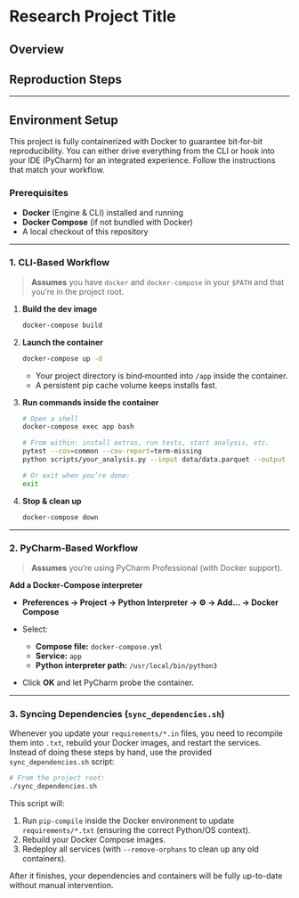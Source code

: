 # Research Project Title

## Overview

<!-- TODO: Write a concise description of the project, its goals, and its main components. -->

## Reproduction Steps

<!-- TODO: Describe end‑to‑end steps to reproduce our results:
1. Data acquisition
2. Preprocessing
3. Analysis
4. Evaluation
-->

---

## Environment Setup

This project is fully containerized with Docker to guarantee bit‑for‑bit reproducibility. You can either drive everything from the CLI or hook into your IDE (PyCharm) for an integrated experience. Follow the instructions that match your workflow.

### Prerequisites

* **Docker** (Engine & CLI) installed and running
* **Docker Compose** (if not bundled with Docker)
* A local checkout of this repository

---

### 1. CLI‑Based Workflow

> **Assumes** you have `docker` and `docker-compose` in your `$PATH` and that you’re in the project root.

1. **Build the dev image**

   ```bash
   docker-compose build
   ```

2. **Launch the container**

   ```bash
   docker-compose up -d
   ```

   * Your project directory is bind‑mounted into `/app` inside the container.
   * A persistent pip cache volume keeps installs fast.

3. **Run commands inside the container**

   ```bash
   # Open a shell
   docker-compose exec app bash

   # From within: install extras, run tests, start analysis, etc.
   pytest --cov=common --cov-report=term-missing
   python scripts/your_analysis.py --input data/data.parquet --output results/

   # Or exit when you’re done:
   exit
   ```

4. **Stop & clean up**

   ```bash
   docker-compose down
   ```

---

### 2. PyCharm‑Based Workflow

> **Assumes** you’re using PyCharm Professional (with Docker support).

**Add a Docker‑Compose interpreter**

   * **Preferences → Project → Python Interpreter → ⚙️ → Add… → Docker Compose**
   * Select:

     * **Compose file:** `docker-compose.yml`
     * **Service:** `app`
     * **Python interpreter path:** `/usr/local/bin/python3`
   * Click **OK** and let PyCharm probe the container.

---

### 3. Syncing Dependencies (`sync_dependencies.sh`)

Whenever you update your `requirements/*.in` files, you need to recompile them into `.txt`, rebuild your Docker images, and restart the services. Instead of doing these steps by hand, use the provided `sync_dependencies.sh` script:

```bash
# From the project root:
./sync_dependencies.sh
```

This script will:
1. Run `pip-compile` inside the Docker environment to update `requirements/*.txt` (ensuring the correct Python/OS context).
2. Rebuild your Docker Compose images.
3. Redeploy all services (with `--remove-orphans` to clean up any old containers).

After it finishes, your dependencies and containers will be fully up-to-date without manual intervention.
